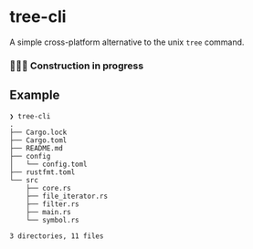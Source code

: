 # tree-cli
A simple cross-platform alternative to the unix `tree` command.

### 🚧👷‍♂️ Construction in progress
## Example 
```shell
❯ tree-cli
.
├── Cargo.lock
├── Cargo.toml
├── README.md
├── config
│   └── config.toml
├── rustfmt.toml
└── src
    ├── core.rs
    ├── file_iterator.rs
    ├── filter.rs
    ├── main.rs
    └── symbol.rs

3 directories, 11 files
```